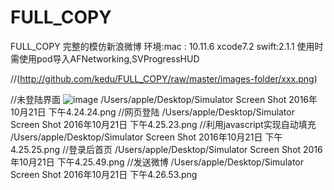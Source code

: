 # FULL_COPY
FULL_COPY 完整的模仿新浪微博
环境:mac : 10.11.6  xcode7.2 swift:2.1.1
使用时需使用pod导入AFNetworking,SVProgressHUD
<!--// ![image](https://github.com/ButBueatiful/dotvim/raw/master/screenshots/vim-screenshot.jpg)-->
//(http://github.com/kedu/FULL_COPY/raw/master/images-folder/xxx.png)

//未登陆界面
 ![image](https://github.com/kedu/FULL_COPY/raw/master/images-folder/notLogin.png)
/Users/apple/Desktop/Simulator Screen Shot 2016年10月21日 下午4.24.24.png
//网页登陆
/Users/apple/Desktop/Simulator Screen Shot 2016年10月21日 下午4.25.23.png
//利用javascript实现自动填充
/Users/apple/Desktop/Simulator Screen Shot 2016年10月21日 下午4.25.25.png
//登录后首页
/Users/apple/Desktop/Simulator Screen Shot 2016年10月21日 下午4.25.49.png
//发送微博
/Users/apple/Desktop/Simulator Screen Shot 2016年10月21日 下午4.26.53.png